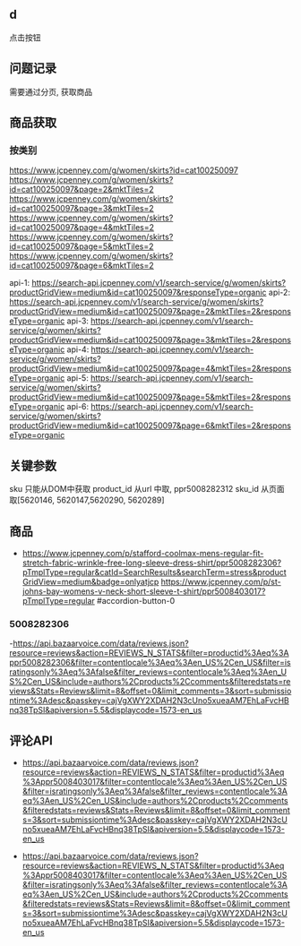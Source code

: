 ## d

点击按钮

## 问题记录

需要通过分页, 获取商品

## 商品获取

### 按类别

https://www.jcpenney.com/g/women/skirts?id=cat100250097
https://www.jcpenney.com/g/women/skirts?id=cat100250097&page=2&mktTiles=2
https://www.jcpenney.com/g/women/skirts?id=cat100250097&page=3&mktTiles=2
https://www.jcpenney.com/g/women/skirts?id=cat100250097&page=4&mktTiles=2
https://www.jcpenney.com/g/women/skirts?id=cat100250097&page=5&mktTiles=2
https://www.jcpenney.com/g/women/skirts?id=cat100250097&page=6&mktTiles=2

api-1: https://search-api.jcpenney.com/v1/search-service/g/women/skirts?productGridView=medium&id=cat100250097&responseType=organic
api-2: https://search-api.jcpenney.com/v1/search-service/g/women/skirts?productGridView=medium&id=cat100250097&page=2&mktTiles=2&responseType=organic
api-3: https://search-api.jcpenney.com/v1/search-service/g/women/skirts?productGridView=medium&id=cat100250097&page=3&mktTiles=2&responseType=organic
api-4: https://search-api.jcpenney.com/v1/search-service/g/women/skirts?productGridView=medium&id=cat100250097&page=4&mktTiles=2&responseType=organic
api-5: https://search-api.jcpenney.com/v1/search-service/g/women/skirts?productGridView=medium&id=cat100250097&page=5&mktTiles=2&responseType=organic
api-6: https://search-api.jcpenney.com/v1/search-service/g/women/skirts?productGridView=medium&id=cat100250097&page=6&mktTiles=2&responseType=organic

## 关键参数

sku 只能从DOM中获取
product_id 从url 中取, ppr5008282312
sku_id 从页面取[5620146, 5620147,5620290, 5620289]

## 商品

- https://www.jcpenney.com/p/stafford-coolmax-mens-regular-fit-stretch-fabric-wrinkle-free-long-sleeve-dress-shirt/ppr5008282306?pTmplType=regular&catId=SearchResults&searchTerm=stress&productGridView=medium&badge=onlyatjcp
  https://www.jcpenney.com/p/st-johns-bay-womens-v-neck-short-sleeve-t-shirt/ppr5008403017?pTmplType=regular
  #accordion-button-0

### 5008282306

-https://api.bazaarvoice.com/data/reviews.json?resource=reviews&action=REVIEWS_N_STATS&filter=productid%3Aeq%3Appr5008282306&filter=contentlocale%3Aeq%3Aen_US%2Cen_US&filter=isratingsonly%3Aeq%3Afalse&filter_reviews=contentlocale%3Aeq%3Aen_US%2Cen_US&include=authors%2Cproducts%2Ccomments&filteredstats=reviews&Stats=Reviews&limit=8&offset=0&limit_comments=3&sort=submissiontime%3Adesc&passkey=cajVgXWY2XDAH2N3cUno5xueaAM7EhLaFvcHBnq38TpSI&apiversion=5.5&displaycode=1573-en_us

## 评论API

- https://api.bazaarvoice.com/data/reviews.json?resource=reviews&action=REVIEWS_N_STATS&filter=productid%3Aeq%3Appr5008403017&filter=contentlocale%3Aeq%3Aen_US%2Cen_US&filter=isratingsonly%3Aeq%3Afalse&filter_reviews=contentlocale%3Aeq%3Aen_US%2Cen_US&include=authors%2Cproducts%2Ccomments&filteredstats=reviews&Stats=Reviews&limit=8&offset=0&limit_comments=3&sort=submissiontime%3Adesc&passkey=cajVgXWY2XDAH2N3cUno5xueaAM7EhLaFvcHBnq38TpSI&apiversion=5.5&displaycode=1573-en_us

- https://api.bazaarvoice.com/data/reviews.json?resource=reviews&action=REVIEWS_N_STATS&filter=productid%3Aeq%3Appr5008403017&filter=contentlocale%3Aeq%3Aen_US%2Cen_US&filter=isratingsonly%3Aeq%3Afalse&filter_reviews=contentlocale%3Aeq%3Aen_US%2Cen_US&include=authors%2Cproducts%2Ccomments&filteredstats=reviews&Stats=Reviews&limit=8&offset=0&limit_comments=3&sort=submissiontime%3Adesc&passkey=cajVgXWY2XDAH2N3cUno5xueaAM7EhLaFvcHBnq38TpSI&apiversion=5.5&displaycode=1573-en_us
